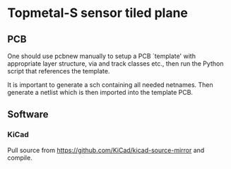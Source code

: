 # Topmetal-S sensor tiled plane

## PCB

One should use pcbnew manually to setup a PCB `template' with appropriate layer structure, via and track classes etc., then run the Python script that references the template.

It is important to generate a sch containing all needed netnames.  Then generate a netlist which is then imported into the template PCB.

## Software
### KiCad
Pull source from https://github.com/KiCad/kicad-source-mirror and compile.

